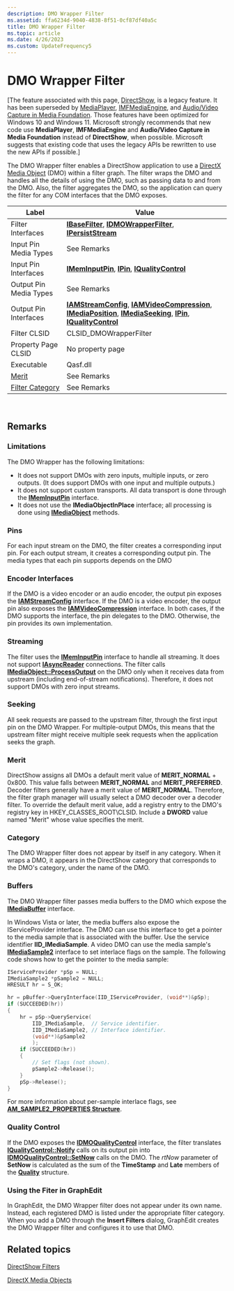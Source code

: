 ```yaml
---
description: DMO Wrapper Filter
ms.assetid: ffa6234d-9040-4838-8f51-0cf87df40a5c
title: DMO Wrapper Filter
ms.topic: article
ms.date: 4/26/2023
ms.custom: UpdateFrequency5
---
```


# DMO Wrapper Filter

\[The feature associated with this page, [DirectShow](/windows/win32/directshow/directshow), is a legacy feature. It has been superseded by [MediaPlayer](/uwp/api/Windows.Media.Playback.MediaPlayer), [IMFMediaEngine](/windows/win32/api/mfmediaengine/nn-mfmediaengine-imfmediaengine), and [Audio/Video Capture in Media Foundation](/windows/win32/medfound/audio-video-capture-in-media-foundation). Those features have been optimized for Windows 10 and Windows 11. Microsoft strongly recommends that new code use **MediaPlayer**, **IMFMediaEngine** and **Audio/Video Capture in Media Foundation** instead of **DirectShow**, when possible. Microsoft suggests that existing code that uses the legacy APIs be rewritten to use the new APIs if possible.\]

The DMO Wrapper filter enables a DirectShow application to use a [DirectX Media Object](directx-media-objects.md) (DMO) within a filter graph. The filter wraps the DMO and handles all the details of using the DMO, such as passing data to and from the DMO. Also, the filter aggregates the DMO, so the application can query the filter for any COM interfaces that the DMO exposes.



| Label | Value |
|------------------------------------------|----------------------------------------------------------------------------------------------------------------------------------------------------------------------------------------------------------------------------------------------------|
| Filter Interfaces                        | [**IBaseFilter**](/windows/desktop/api/Strmif/nn-strmif-ibasefilter), [**IDMOWrapperFilter**](/previous-versions/windows/desktop/api/Dmodshow/nn-dmodshow-idmowrapperfilter), [**IPersistStream**](/windows/desktop/api/objidl/nn-objidl-ipersiststream)                                                                                                                       |
| Input Pin Media Types                    | See Remarks                                                                                                                                                                                                                                        |
| Input Pin Interfaces                     | [**IMemInputPin**](/windows/desktop/api/Strmif/nn-strmif-imeminputpin), [**IPin**](/windows/desktop/api/Strmif/nn-strmif-ipin), [**IQualityControl**](/windows/desktop/api/Strmif/nn-strmif-iqualitycontrol)                                                                                                                                             |
| Output Pin Media Types                   | See Remarks                                                                                                                                                                                                                                        |
| Output Pin Interfaces                    | [**IAMStreamConfig**](/windows/desktop/api/Strmif/nn-strmif-iamstreamconfig), [**IAMVideoCompression**](/windows/desktop/api/Strmif/nn-strmif-iamvideocompression), [**IMediaPosition**](/windows/desktop/api/Control/nn-control-imediaposition), [**IMediaSeeking**](/windows/desktop/api/Strmif/nn-strmif-imediaseeking), [**IPin**](/windows/desktop/api/Strmif/nn-strmif-ipin), [**IQualityControl**](/windows/desktop/api/Strmif/nn-strmif-iqualitycontrol) |
| Filter CLSID                             | CLSID\_DMOWrapperFilter                                                                                                                                                                                                                            |
| Property Page CLSID                      | No property page                                                                                                                                                                                                                                   |
| Executable                               | Qasf.dll                                                                                                                                                                                                                                           |
| [Merit](merit.md)                       | See Remarks                                                                                                                                                                                                                                        |
| [Filter Category](filter-categories.md) | See Remarks                                                                                                                                                                                                                                        |



 

## Remarks

### Limitations

The DMO Wrapper has the following limitations:

-   It does not support DMOs with zero inputs, multiple inputs, or zero outputs. (It does support DMOs with one input and multiple outputs.)
-   It does not support custom transports. All data transport is done through the [**IMemInputPin**](/windows/desktop/api/Strmif/nn-strmif-imeminputpin) interface.
-   It does not use the **IMediaObjectInPlace** interface; all processing is done using [**IMediaObject**](/previous-versions/windows/desktop/api/Mediaobj/nn-mediaobj-imediaobject) methods.

### Pins

For each input stream on the DMO, the filter creates a corresponding input pin. For each output stream, it creates a corresponding output pin. The media types that each pin supports depends on the DMO

### Encoder Interfaces

If the DMO is a video encoder or an audio encoder, the output pin exposes the [**IAMStreamConfig**](/windows/desktop/api/Strmif/nn-strmif-iamstreamconfig) interface. If the DMO is a video encoder, the output pin also exposes the [**IAMVideoCompression**](/windows/desktop/api/Strmif/nn-strmif-iamvideocompression) interface. In both cases, if the DMO supports the interface, the pin delegates to the DMO. Otherwise, the pin provides its own implementation.

### Streaming

The filter uses the [**IMemInputPin**](/windows/desktop/api/Strmif/nn-strmif-imeminputpin) interface to handle all streaming. It does not support [**IAsyncReader**](/windows/desktop/api/Strmif/nn-strmif-iasyncreader) connections. The filter calls [**IMediaObject::ProcessOutput**](/previous-versions/windows/desktop/api/Mediaobj/nf-mediaobj-imediaobject-processoutput) on the DMO only when it receives data from upstream (including end-of-stream notifications). Therefore, it does not support DMOs with zero input streams.

### Seeking

All seek requests are passed to the upstream filter, through the first input pin on the DMO Wrapper. For multiple-output DMOs, this means that the upstream filter might receive multiple seek requests when the application seeks the graph.

### Merit

DirectShow assigns all DMOs a default merit value of **MERIT\_NORMAL** + 0x800. This value falls between **MERIT\_NORMAL** and **MERIT\_PREFERRED**. Decoder filters generally have a merit value of **MERIT\_NORMAL**. Therefore, the filter graph manager will usually select a DMO decoder over a decoder filter. To override the default merit value, add a registry entry to the DMO's registry key in HKEY\_CLASSES\_ROOT\\CLSID. Include a **DWORD** value named "Merit" whose value specifies the merit.

### Category

The DMO Wrapper filter does not appear by itself in any category. When it wraps a DMO, it appears in the DirectShow category that corresponds to the DMO's category, under the name of the DMO.

### Buffers

The DMO Wrapper filter passes media buffers to the DMO which expose the [**IMediaBuffer**](/previous-versions/windows/desktop/api/Mediaobj/nn-mediaobj-imediabuffer) interface.

In Windows Vista or later, the media buffers also expose the IServiceProvider interface. The DMO can use this interface to get a pointer to the media sample that is associated with the buffer. Use the service identifier **IID\_IMediaSample**. A video DMO can use the media sample's [**IMediaSample2**](/windows/desktop/api/Strmif/nn-strmif-imediasample2) interface to set interlace flags on the sample. The following code shows how to get the pointer to the media sample:


```C++
IServiceProvider *pSp = NULL;
IMediaSample2 *pSample2 = NULL;
HRESULT hr = S_OK;

hr = pBuffer->QueryInterface(IID_IServiceProvider, (void**)&pSp);
if (SUCCEEDED(hr))
{
    hr = pSp->QueryService(
        IID_IMediaSample,  // Service identifier.
        IID_IMediaSample2, // Interface identifier.
        (void**)&pSample2
        );
    if (SUCCEEDED(hr))
    {
        // Set flags (not shown).
        pSample2->Release();
    }
    pSp->Release();
}
```



For more information about per-sample interlace flags, see [**AM\_SAMPLE2\_PROPERTIES Structure**](/windows/win32/api/strmif/ns-strmif-am_sample2_properties).

### Quality Control

If the DMO exposes the [**IDMOQualityControl**](/previous-versions/windows/desktop/api/Mediaobj/nn-mediaobj-idmoqualitycontrol) interface, the filter translates [**IQualityControl::Notify**](/windows/desktop/api/Strmif/nf-strmif-iqualitycontrol-notify) calls on its output pin into [**IDMOQualityControl::SetNow**](/previous-versions/windows/desktop/api/Mediaobj/nf-mediaobj-idmoqualitycontrol-setnow) calls on the DMO. The *rtNow* parameter of **SetNow** is calculated as the sum of the **TimeStamp** and **Late** members of the [**Quality**](/windows/win32/api/strmif/ns-strmif-quality) structure.

### Using the Fiter in GraphEdit

In GraphEdit, the DMO Wrapper filter does not appear under its own name. Instead, each registered DMO is listed under the appropriate filter category. When you add a DMO through the **Insert Filters** dialog, GraphEdit creates the DMO Wrapper filter and configures it to use that DMO.

## Related topics

<dl> <dt>

[DirectShow Filters](directshow-filters.md)
</dt> <dt>

[DirectX Media Objects](directx-media-objects.md)
</dt> </dl>

 

 
